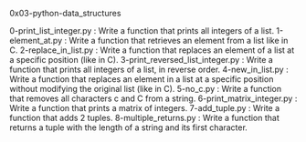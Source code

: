 
0x03-python-data_structures

0-print_list_integer.py : Write a function that prints all integers of a list.
1-element_at.py : Write a function that retrieves an element from a list like in C.
2-replace_in_list.py : Write a function that replaces an element of a list at a specific position (like in C).
3-print_reversed_list_integer.py : Write a function that prints all integers of a list, in reverse order.
4-new_in_list.py : Write a function that replaces an element in a list at a specific position without modifying the original list (like in C).
5-no_c.py : Write a function that removes all characters c and C from a string.
6-print_matrix_integer.py : Write a function that prints a matrix of integers.
7-add_tuple.py : Write a function that adds 2 tuples.
8-multiple_returns.py : Write a function that returns a tuple with the length of a string and its first character.
